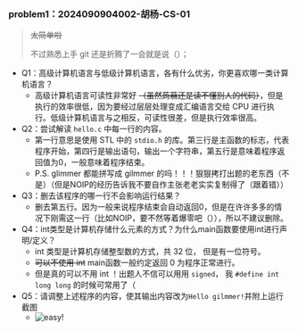 ### problem1：2024090904002-胡杨-CS-01

> ~~太简单啦~~
>
> 不过熟悉上手 git 还是折腾了一会就是说（）；

- Q1：高级计算机语言与低级计算机语言，各有什么优劣，你更喜欢哪一类计算机语言？
  - 高级计算机语言可读性非常好 ~~（虽然蒟蒻还是读不懂别人的代码）~~，但是执行的效率很低，因为要经过层层处理变成汇编语言交给 CPU 进行执行。低级计算机语言与之相反，可读性很差，但是执行效率很高。
- Q2：尝试解读 `hello.c` 中每一行的内容。
  - 第一行意思是使用 STL 中的 `stdio.h` 的库。第三行是主函数的标志，代表程序开始，第四行是输出语句，输出一个字符串，第五行是意味着程序返回值为0，一般意味着程序结束。
  - P.S. glimmer 都能拼写成 gilmmer 的吗！！！狠狠拷打出题的老东西（不是）（但是NOIP的经历告诉我不要自作主张老老实实复制得了（跟着错））
- Q3：删去该程序的哪一行不会影响运行结果？
  - 删去第五行。因为一般来说程序结束会自动返回0，但是在许许多多的情况下刚需这一行（比如NOIP，要不然等着爆零吧（）），所以不建议删除。
- Q4：int类型是计算机存储什么元素的方式？为什么main函数要使用int进行声明/定义？
  - int 类型是计算机存储整型数的方式，共 32 位， 但是有一位符号。
  - ~~可以不使用 int~~ main函数一般约定返回 0 为程序正常进行。
  - 但是真的可以不用 int ！出题人不信可以用用 `signed`， 我 `#define int long long` 的时候可常用了（
- Q5：请调整上述程序的内容，使其输出内容改为`Hello gilmmer!`并附上运行截图
  - ![easy!](https://cdn.luogu.com.cn/upload/image_hosting/p1zwop0q.png)
